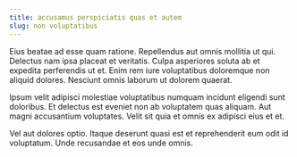 ```yaml
---
title: accusamus perspiciatis quas et autem
slug: non voluptatibus
---
```


Eius beatae ad esse quam ratione. Repellendus aut omnis mollitia ut qui. Delectus nam ipsa placeat et veritatis. Culpa asperiores soluta ab et expedita perferendis ut et. Enim rem iure voluptatibus doloremque non aliquid dolores. Nesciunt omnis laborum ut dolorem quaerat.

Ipsum velit adipisci molestiae voluptatibus numquam incidunt eligendi sunt doloribus. Et delectus est eveniet non ab voluptatem quas aliquam. Aut magni accusantium voluptates. Velit sit quia et omnis ex adipisci eius et et.

Vel aut dolores optio. Itaque deserunt quasi est et reprehenderit eum odit id voluptatum. Unde recusandae et eos unde omnis.
